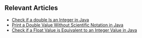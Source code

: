 ## Relevant Articles
- [Check if a double Is an Integer in Java](https://www.baeldung.com/java-check-double-integer)
- [Print a Double Value Without Scientific Notation in Java](https://www.baeldung.com/java-print-double-number-no-scientific-notation)
- [Check if a Float Value is Equivalent to an Integer Value in Java](https://www.baeldung.com/java-float-integer-equal)
